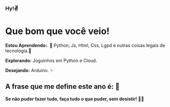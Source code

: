 ### Hy!✌

# Que bom que você veio! 

**Estou Aprendendo:**. 🚀
	Python, Js, Html, Css, Lgpd e outras coisas legais de tecnologia.🖖
	
**Explorando:** Joguinhos em Python e Cloud.

 **Desejando:**  Arduíno. ✨
   
## A frase que me define este ano é: 🎯
**Se não puder fazer tudo,
   faça tudo o que puder, sem desistir!** 🤸‍♀️
<!--
**Ramosdelima/Ramosdelima** is a ✨ _special_ ✨ repository because its `README.md` (this file) appears on your GitHub profile.

Here are some ideas to get you started:

- 🔭 I’m currently working on ...
- 🌱 I’m currently learning ...
- 👯 I’m looking to collaborate on ...
- 🤔 I’m looking for help with ...
- 💬 Ask me about ...
- 📫 How to reach me: ...
- 😄 Pronouns: ...
- ⚡ Fun fact: ...
-->
